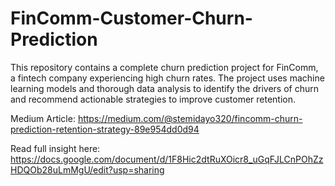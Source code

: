 # FinComm-Customer-Churn-Prediction
This repository contains a complete churn prediction project for FinComm, a fintech company experiencing high churn rates. The project uses machine learning models and thorough data analysis to identify the drivers of churn and recommend actionable strategies to improve customer retention.

Medium Article: https://medium.com/@stemidayo320/fincomm-churn-prediction-retention-strategy-89e954dd0d94

Read full insight here: https://docs.google.com/document/d/1F8Hic2dtRuXOicr8_uGqFJLCnPOhZzHDQOb28uLmMgU/edit?usp=sharing
